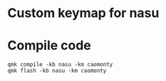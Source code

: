 # Custom keymap for nasu

# Compile code

```
qmk compile -kb nasu -km caomonty
qmk flash -kb nasu -km caomonty
```
